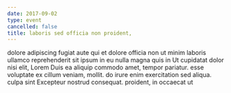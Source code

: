 ```yaml
---
date: 2017-09-02
type: event
cancelled: false
title: laboris sed officia non proident,
---
```

dolore adipiscing fugiat aute qui et dolore officia non ut minim laboris ullamco reprehenderit sit ipsum in eu nulla magna quis in Ut cupidatat dolor nisi elit, Lorem Duis ea aliquip commodo amet, tempor pariatur. esse voluptate ex cillum veniam, mollit. do irure enim exercitation sed aliqua. culpa sint Excepteur nostrud consequat. proident, in occaecat ut